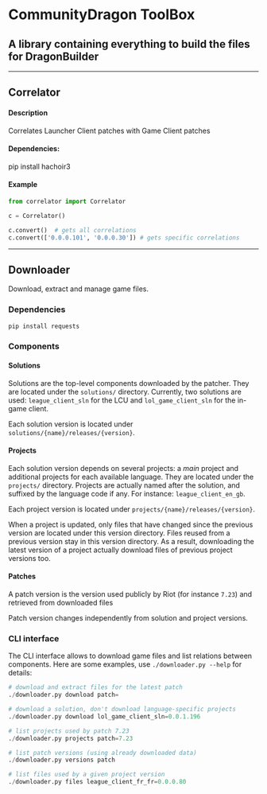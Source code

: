 # CommunityDragon ToolBox
## A library containing everything to build the files for DragonBuilder

---

## Correlator
#### Description
Correlates Launcher Client patches with Game Client patches

#### Dependencies:
pip install hachoir3

#### Example
```python
from correlator import Correlator

c = Correlator()

c.convert()  # gets all correlations
c.convert(['0.0.0.101', '0.0.0.30']) # gets specific correlations
```

---

## Downloader

Download, extract and manage game files.

### Dependencies

```sh
pip install requests
```

### Components

#### Solutions

Solutions are the top-level components downloaded by the patcher. They are
located under the `solutions/` directory.
Currently, two solutions are used: `league_client_sln` for the LCU and
`lol_game_client_sln` for the in-game client.

Each solution version is located under `solutions/{name}/releases/{version}`.

#### Projects

Each solution version depends on several projects: a *main* project and
additional projects for each available language. They are located under the
`projects/` directory.
Projects are actually named after the solution, and suffixed by the language
code if any. For instance: `league_client_en_gb`.

Each project version is located under `projects/{name}/releases/{version}`.

When a project is updated, only files that have changed since the previous
version are located under this version directory. Files reused from a previous
version stay in this version directory.
As a result, downloading the latest version of a project actually download
files of previous project versions too.

#### Patches

A patch version is the version used publicly by Riot (for instance `7.23`) and
retrieved from downloaded files

Patch version changes independently from solution and project versions.


### CLI interface

The CLI interface allows to download game files and list relations between
components.
Here are some examples, use `./downloader.py --help` for details:

```python
# download and extract files for the latest patch
./downloader.py download patch=

# download a solution, don't download language-specific projects
./downloader.py download lol_game_client_sln=0.0.1.196

# list projects used by patch 7.23
./downloader.py projects patch=7.23

# list patch versions (using already downloaded data)
./downloader.py versions patch

# list files used by a given project version
./downloader.py files league_client_fr_fr=0.0.0.80
```

